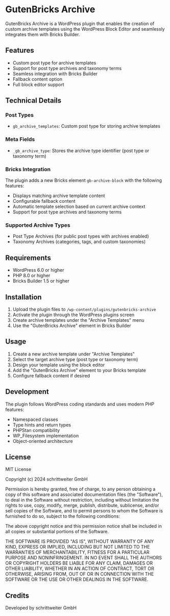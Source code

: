 # GutenBricks Archive

GutenBricks Archive is a WordPress plugin that enables the creation of custom archive templates using the WordPress Block Editor and seamlessly integrates them with Bricks Builder.

## Features

- Custom post type for archive templates
- Support for post type archives and taxonomy terms
- Seamless integration with Bricks Builder
- Fallback content option
- Full block editor support

## Technical Details

### Post Types

- `gb_archive_templates`: Custom post type for storing archive templates

### Meta Fields

- `_gb_archive_type`: Stores the archive type identifier (post type or taxonomy term)

### Bricks Integration

The plugin adds a new Bricks element `gb-archive-block` with the following features:

- Displays matching archive template content
- Configurable fallback content
- Automatic template selection based on current archive context
- Support for post type archives and taxonomy terms

### Supported Archive Types

- Post Type Archives (for public post types with archives enabled)
- Taxonomy Archives (categories, tags, and custom taxonomies)

## Requirements

- WordPress 6.0 or higher
- PHP 8.0 or higher
- Bricks Builder 1.5 or higher

## Installation

1. Upload the plugin files to `/wp-content/plugins/gutenbricks-archive`
2. Activate the plugin through the WordPress plugins screen
3. Create archive templates under the "Archive Templates" menu
4. Use the "GutenBricks Archive" element in Bricks Builder

## Usage

1. Create a new archive template under "Archive Templates"
2. Select the target archive type (post type or taxonomy term)
3. Design your template using the block editor
4. Add the "GutenBricks Archive" element to your Bricks template
5. Configure fallback content if desired

## Development

The plugin follows WordPress coding standards and uses modern PHP features:

- Namespaced classes
- Type hints and return types
- PHPStan compatibility
- WP_Filesystem implementation
- Object-oriented architecture

## License

MIT License

Copyright (c) 2024 schrittweiter GmbH

Permission is hereby granted, free of charge, to any person obtaining a copy
of this software and associated documentation files (the "Software"), to deal
in the Software without restriction, including without limitation the rights
to use, copy, modify, merge, publish, distribute, sublicense, and/or sell
copies of the Software, and to permit persons to whom the Software is
furnished to do so, subject to the following conditions:

The above copyright notice and this permission notice shall be included in all
copies or substantial portions of the Software.

THE SOFTWARE IS PROVIDED "AS IS", WITHOUT WARRANTY OF ANY KIND, EXPRESS OR
IMPLIED, INCLUDING BUT NOT LIMITED TO THE WARRANTIES OF MERCHANTABILITY,
FITNESS FOR A PARTICULAR PURPOSE AND NONINFRINGEMENT. IN NO EVENT SHALL THE
AUTHORS OR COPYRIGHT HOLDERS BE LIABLE FOR ANY CLAIM, DAMAGES OR OTHER
LIABILITY, WHETHER IN AN ACTION OF CONTRACT, TORT OR OTHERWISE, ARISING FROM,
OUT OF OR IN CONNECTION WITH THE SOFTWARE OR THE USE OR OTHER DEALINGS IN THE
SOFTWARE.

## Credits

Developed by schrittweiter GmbH